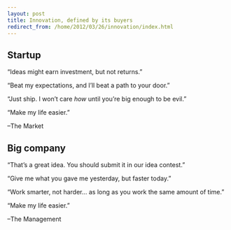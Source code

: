 ```yaml
---
layout: post
title: Innovation, defined by its buyers
redirect_from: /home/2012/03/26/innovation/index.html
---
```

<h2 id="startup">Startup</h2>
<p>“Ideas might earn investment, but not returns.”</p>
<p>“Beat my expectations, and I’ll beat a path to your door.”</p>
<p>“Just ship. I won’t care <em>how</em> until you’re big enough to be evil.”</p>
<p>“Make my life easier.”</p>
<p>–The Market</p>
<h2 id="bigcompany">Big company</h2>
<p>“That’s a great idea. You should submit it in our idea contest.”</p>
<p>“Give me what you gave me yesterday, but faster today.”</p>
<p>“Work smarter, not harder… as long as you work the same amount of time.”</p>
<p>“Make my life easier.”</p>
<p>–The Management</p>

